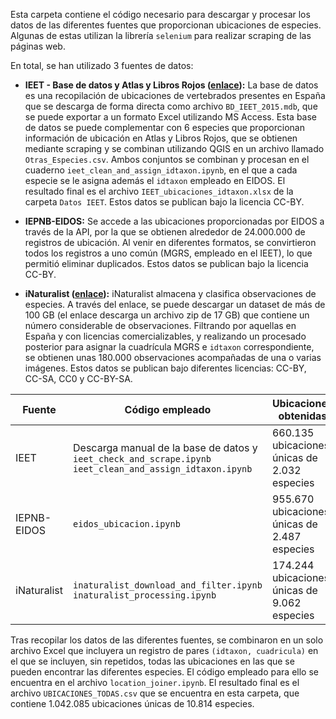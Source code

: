Esta carpeta contiene el código necesario para descargar y procesar los datos de las diferentes fuentes que proporcionan ubicaciones de especies. Algunas de estas utilizan la librería ``selenium`` para realizar scraping de las páginas web.

En total, se han utilizado 3 fuentes de datos:

- **IEET - Base de datos y Atlas y Libros Rojos ([enlace](https://www.miteco.gob.es/en/biodiversidad/temas/inventarios-nacionales/inventario-especies-terrestres/inventario-nacional-de-biodiversidad/bdn-ieet-default.html)):** La base de datos es una recopilación de ubicaciones de vertebrados presentes en España que se descarga de forma directa como archivo ``BD_IEET_2015.mdb``, que se puede exportar a un formato Excel utilizando MS Access. Esta base de datos se puede complementar con 6 especies que proporcionan información de ubicación en Atlas y Libros Rojos, que se obtienen mediante scraping y se combinan utilizando QGIS en un archivo llamado ``Otras_Especies.csv``. Ambos conjuntos se combinan y procesan en el cuaderno ``ieet_clean_and_assign_idtaxon.ipynb``, en el que a cada especie se le asigna además el ``idtaxon`` empleado en EIDOS. El resultado final es el archivo ``IEET_ubicaciones_idtaxon.xlsx`` de la carpeta ``Datos IEET``. Estos datos se publican bajo la licencia CC-BY.

- **IEPNB-EIDOS:** Se accede a las ubicaciones proporcionadas por EIDOS a través de la API, por la que se obtienen alrededor de 24.000.000 de registros de ubicación. Al venir en diferentes formatos, se convirtieron todos los registros a uno común (MGRS, empleado en el IEET), lo que permitió eliminar duplicados. Estos datos se publican bajo la licencia CC-BY.

- **iNaturalist ([enlace](https://static.inaturalist.org/observations/gbif-observations-dwca.zip)):** iNaturalist almacena y clasifica observaciones de especies. A través del enlace, se puede descargar un dataset de más de 100 GB (el enlace descarga un archivo zip de 17 GB) que contiene un número considerable de observaciones. Filtrando por aquellas en España y con licencias comercializables, y realizando un procesado posterior para asignar la cuadrícula MGRS e ``idtaxon`` correspondiente, se obtienen unas 180.000 observaciones acompañadas de una o varias imágenes. Estos datos se publican bajo diferentes licencias: CC-BY, CC-SA, CC0 y CC-BY-SA.

| Fuente | Código empleado | Ubicaciones obtenidas |
|----------|----------|----------|
| IEET    | Descarga manual de la base de datos y<br>``ieet_check_and_scrape.ipynb``<br>``ieet_clean_and_assign_idtaxon.ipynb``   | 660.135 ubicaciones únicas de 2.032 especies  |
| IEPNB-EIDOS    | ``eidos_ubicacion.ipynb``   | 955.670 ubicaciones únicas de 2.487 especies   |
| iNaturalist    | ``inaturalist_download_and_filter.ipynb``<br>``inaturalist_processing.ipynb``  | 174.244 ubicaciones únicas de 9.062 especies  |

Tras recopilar los datos de las diferentes fuentes, se combinaron en un solo archivo Excel que incluyera un registro de pares ``(idtaxon, cuadricula)`` en el que se incluyen, sin repetidos, todas las ubicaciones en las que se pueden encontrar las diferentes especies. El código empleado para ello se encuentra en el archivo ``location_joiner.ipynb``. El resultado final es el archivo ``UBICACIONES_TODAS.csv`` que se encuentra en esta carpeta, que contiene 1.042.085 ubicaciones únicas de 10.814 especies.